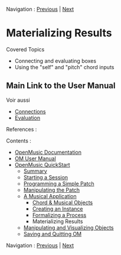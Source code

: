 Navigation : [Previous](4cApplication "page
précédente\(Formalizing a Process\)") | [Next](5_CompletEdition
"Next\(Manipulating and Visualizing Objects\)")


# Materializing Results

Covered Topics

  * Connecting and evaluating boxes
  * Using the "self" and "pitch" chord inputs 

## Main Link to the User Manual

Voir aussi

  * [Connections](Connections)
  * [Evaluation](Evaluation)

References :

Contents :

  * [OpenMusic Documentation](OM-Documentation)
  * [OM User Manual](OM-User-Manual)
  * [OpenMusic QuickStart](QuickStart-Chapters)
    * [Summary](Intro_1)
    * [Starting a Session](1_StartSession)
    * [Programming a Simple Patch](2_progpatch)
    * [Manipulating the Patch](3ManipPatch)
    * [A Musical Application](4_MusicalAp)
      * [Chord & Musical Objects](4aApplication)
      * [Creating an Instance](4bApplication)
      * [Formalizing a Process](4cApplication)
      * Materializing Results
    * [Manipulating and Visualizing Objects](5_CompletEdition)
    * [Saving and Quitting OM](6_Quit)

Navigation : [Previous](4cApplication "page
précédente\(Formalizing a Process\)") | [Next](5_CompletEdition
"Next\(Manipulating and Visualizing Objects\)")

